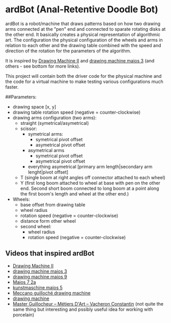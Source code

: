 # ardBot (Anal-Retentive Doodle Bot)

ardBot is a robot/machine that draws patterns based on how two drawing arms connected at the "pen" end and connected to sparate rotating disks at the other end. It basically creates a physical representation of algorithmic art. The configuration the physical configuration of the wheels and arms in relation to each other and the drawing table combined with the speed and direction of the rotation for the parameters of the algorithm.

It is inspired by [Drawing Machine II](https://www.youtube.com/watch?v=BG9e06IWAxE) and [drawing machine maios 3](https://www.youtube.com/watch?v=rukYhTylK_M) (and others - see bottom for more links).

This project will contain both the driver code for the physical machine and the code for a virtual machine to make testing various configurations much faster.


##Parameters:
*	drawing space [x, y]
*	drawing table rotation speed (negative = counter-clockwise)
*	drawing arms configuration (two arms):
	*	straight (symetrical/asymetrical)
	*	scissor:
		*	symetrical arms:
			*	symetrical pivot offset
			*	asymetrical pivot offset
		*	asymetrical arms
			*	symetrical pivot offset
			*	asymetrical pivot offset
		*	everything asymetrical [primary arm length|secondary arm lenght|pivot offset]
	*	T (single boom at right angles off connector attached to each wheel)
	*	Y (first long boom attached to wheel at base with pen on the other end. Second short boom connected to long boom at a point along the first boom's length and wheel at the other end.)
*	Wheels:
	*	base offset from drawing table
	*	wheel radius
	*	rotation speed (negative = counter-clockwise)
	*	distance form other wheel
	*	second wheel:
		*	wheel radius
		*	rotation speed (negative = counter-clockwise)


## Videos that inspired ardBot

* 	[Drawing Machine II](https://www.youtube.com/watch?v=BG9e06IWAxE)
* 	[drawing machine maios 3](https://www.youtube.com/watch?v=rukYhTylK_M)
* 	[drawing machine maios 9](https://www.youtube.com/watch?v=akI78l1gXkU)
* 	[Maios 7 2a](https://www.youtube.com/watch?v=nnPEJYOR9nM)
* 	[kunstmaschine maios 5 ](https://www.youtube.com/watch?v=W5mE010nZKA)
* 	[Meccano guilloch&eacute; drawing machine](https://www.youtube.com/watch?v=Csf-62DfY48)
* 	[drawing machine ](https://www.youtube.com/watch?v=2DjvtjgRdGA)
*	[Master Guillocheur &ndash; M&eacute;tiers D'Art &ndash;  Vacheron Constantin](https://www.youtube.com/watch?v=gbQgvNlVf2c) (not quite the same thing but interesting and pssibly useful idea for working with porcelain)